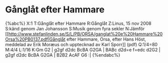 # Gånglåt efter Hammare

{%abc%}
X:1
T:Gånglåt efter Hammare
R:Gånglåt
Z:Linus, 15 nov 2008
S:känd genom Jan Johansson
S:Musik genom fyra sekler
N:Jämför [[http://www.stefanlinden.se/S/L/PB/ORSA/ganglat%20e%20Hammare%20Orsa%20PB0137.pdf|Gånglåt efter Hammare, Orsa, efter Hans Höst, meddelad av Erik Moræus och upptecknad av Karl Sporr]] (pdf)
Q:1/4=80
M:4/4
L:1/16
K:Gm
G2 | g2gf d2dc  BcBA G2GA | BABc d2d=e  f=edc d2G2 |
g2gf d2dc BcBA G2GA | B2B2 AcAF G6 :|
{%endabc%}
